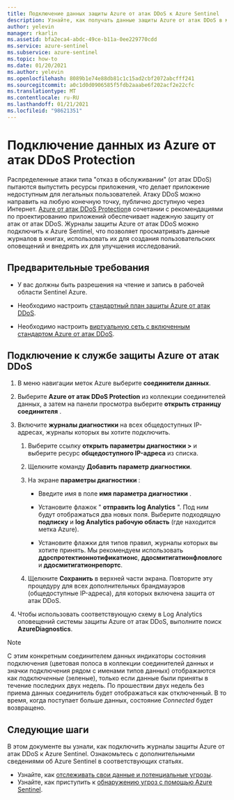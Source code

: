```yaml
---
title: Подключение данных защиты Azure от атак DDoS к Azure Sentinel
description: Узнайте, как получать данные защиты Azure от атак DDoS в метку Azure, чтобы просматривать их, анализировать и изучать.
author: yelevin
manager: rkarlin
ms.assetid: bfa2eca4-abdc-49ce-b11a-0ee229770cdd
ms.service: azure-sentinel
ms.subservice: azure-sentinel
ms.topic: how-to
ms.date: 01/20/2021
ms.author: yelevin
ms.openlocfilehash: 8089b1e74e88db81c1c15ad2cbf2072abcfff241
ms.sourcegitcommit: a0c1d0d0906585f5fdb2aaabe6f202acf2e22cfc
ms.translationtype: MT
ms.contentlocale: ru-RU
ms.lasthandoff: 01/21/2021
ms.locfileid: "98621351"
---
```

# <a name="connect-data-from-azure-ddos-protection"></a>Подключение данных из Azure от атак DDoS Protection

Распределенные атаки типа "отказ в обслуживании" (от атак DDoS) пытаются выпустить ресурсы приложения, что делает приложение недоступным для легальных пользователей. Атаку DDoS можно направить на любую конечную точку, публично доступную через Интернет. [Azure от атак DDoS Protection](../ddos-protection/ddos-protection-overview.md)в сочетании с рекомендациями по проектированию приложений обеспечивает надежную защиту от атак от атак DDoS. Журналы защиты Azure от атак DDoS можно подключить к Azure Sentinel, что позволяет просматривать данные журналов в книгах, использовать их для создания пользовательских оповещений и внедрять их для улучшения исследований. 

## <a name="prerequisites"></a>Предварительные требования

- У вас должны быть разрешения на чтение и запись в рабочей области Sentinel Azure.

- Необходимо настроить [стандартный план защиты Azure от атак DDoS](../ddos-protection/manage-ddos-protection.md#create-a-ddos-protection-plan).

- Необходимо настроить [виртуальную сеть с включенным стандартом Azure от атак DDoS](../ddos-protection/manage-ddos-protection.md#enable-ddos-protection-for-a-new-virtual-network).

## <a name="connect-to-azure-ddos-protection"></a>Подключение к службе защиты Azure от атак DDoS
    
1. В меню навигации меток Azure выберите **соединители данных**.

1. Выберите **Azure от атак DDoS Protection** из коллекции соединителей данных, а затем на панели просмотра выберите **открыть страницу соединителя** .

1. Включите **журналы диагностики** на всех общедоступных IP-адресах, журналы которых вы хотите подключить.

    1. Выберите ссылку **открыть параметры диагностики >** и выберите ресурс **общедоступного IP-адреса** из списка.

    1. Щелкните команду **Добавить параметр диагностики**.

    1. На экране **параметры диагностики** :
       - Введите имя в поле  **имя параметра диагностики** .

       - Установите флажок " **отправить log Analytics** ". Под ним будут отображаться два новых поля. Выберите подходящую **подписку** и **log Analytics рабочую область** (где находится метка Azure).

       - Установите флажки для типов правил, журналы которых вы хотите принять. Мы рекомендуем использовать **ддоспротектионнотификатионс**, **ддосмитигатионфловлогс** и **ддосмитигатионрепортс**.

    1. Щелкните **Сохранить** в верхней части экрана. Повторите эту процедуру для всех дополнительных брандмауэров (общедоступные IP-адреса), для которых включена защита от атак DDoS.

1. Чтобы использовать соответствующую схему в Log Analytics оповещений системы защиты Azure от атак DDoS, выполните поиск **AzureDiagnostics**.

> [!NOTE]
>
> С этим конкретным соединителем данных индикаторы состояния подключения (цветовая полоса в коллекции соединителей данных и значки подключения рядом с именами типов данных) отображаются как *подключенные* (зеленые), только если данные были приняты в течение последних двух недель. По прошествии двух недель без приема данных соединитель будет отображаться как отключенный. В то время, когда поступает больше данных, состояние *Connected* будет возвращено.

## <a name="next-steps"></a>Следующие шаги

В этом документе вы узнали, как подключить журналы защиты Azure от атак DDoS к Azure Sentinel. Ознакомьтесь с дополнительными сведениями об Azure Sentinel в соответствующих статьях.
- Узнайте, как [отслеживать свои данные и потенциальные угрозы](quickstart-get-visibility.md).
- Узнайте, как приступить к [обнаружению угроз с помощью Azure Sentinel](tutorial-detect-threats-built-in.md).
